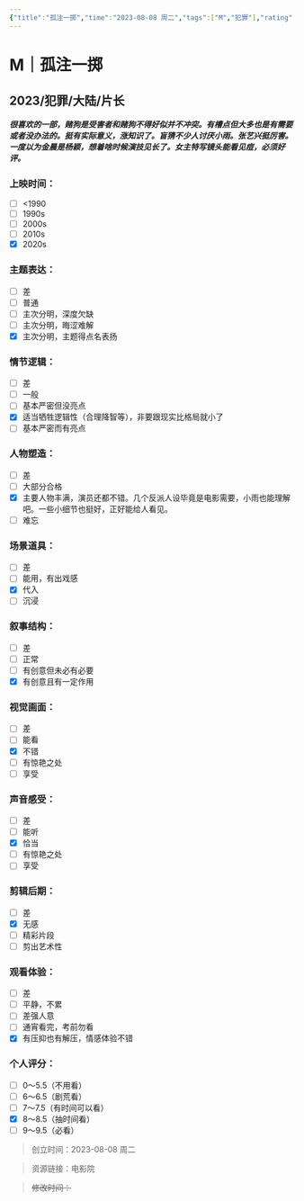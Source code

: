 ```yaml
---
{"title":"孤注一掷","time":"2023-08-08 周二","tags":["M","犯罪"],"rating":8.5,"dg-publish":true,"permalink":"/300 评价/M/新近看过/孤注一掷/","dgPassFrontmatter":true,"created":"2024-01-25T18:45:04.000+08:00","updated":"2024-01-25T18:45:04.000+08:00"}
---
```



# M｜孤注一掷
## 2023/犯罪/大陆/片长
***很喜欢的一部，赌狗是受害者和赌狗不得好似并不冲突。有槽点但大多也是有需要或者没办法的。挺有实际意义，涨知识了。盲猜不少人讨厌小雨。张艺兴挺厉害。一度以为金晨是杨颖，想着啥时候演技见长了。女主特写镜头能看见痘，必须好评。***
### 上映时间：
- [ ] <1990
- [ ] 1990s
- [ ] 2000s
- [ ] 2010s
- [x] 2020s
### 主题表达：
- [ ] 差
- [ ] 普通
- [ ] 主次分明，深度欠缺
- [ ] 主次分明，晦涩难解
- [x] 主次分明，主题得点名表扬
### 情节逻辑：
- [ ] 差
- [ ] 一般
- [ ] 基本严密但没亮点
- [x] 适当牺牲逻辑性（合理降智等），非要跟现实比格局就小了
- [ ] 基本严密而有亮点
### 人物塑造：
- [ ] 差
- [ ] 大部分合格
- [x] 主要人物丰满，演员还都不错。几个反派人设毕竟是电影需要，小雨也能理解吧。一些小细节也挺好，正好能给人看见。
- [ ] 难忘
### 场景道具：
- [ ] 差
- [ ] 能用，有出戏感
- [x] 代入
- [ ] 沉浸
### 叙事结构：
- [ ] 差
- [ ] 正常
- [ ] 有创意但未必有必要
- [x] 有创意且有一定作用
### 视觉画面：
- [ ] 差
- [ ] 能看
- [x] 不错
- [ ] 有惊艳之处
- [ ] 享受
### 声音感受：
- [ ] 差
- [ ] 能听
- [x] 恰当
- [ ] 有惊艳之处
- [ ] 享受
### 剪辑后期：
- [ ] 差
- [x] 无感
- [ ] 精彩片段
- [ ] 剪出艺术性
### 观看体验：
- [ ] 差
- [ ] 平静，不累
- [ ] 差强人意
- [ ] 通宵看完，考前勿看
- [x] 有压抑也有解压，情感体验不错
### 个人评分：
- [ ] 0～5.5（不用看）
- [ ] 6～6.5（剧荒看）
- [ ] 7～7.5（有时间可以看）
- [x] 8～8.5（抽时间看）
- [ ] 9～9.5（必看）

>创立时间：2023-08-08 周二

>资源链接：电影院

>~~修改时间：~~



